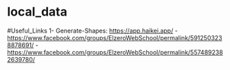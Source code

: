 # local_data

#Useful_Links
1- Generate-Shapes: https://app.haikei.app/
-https://www.facebook.com/groups/ElzeroWebSchool/permalink/5912503238878691/
-https://www.facebook.com/groups/ElzeroWebSchool/permalink/5574892382639780/

